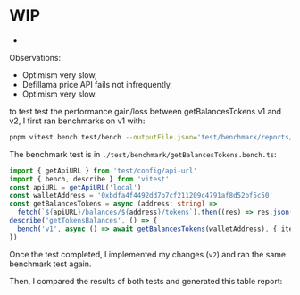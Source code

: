 # WIP

-

Observations:

- Optimism very slow,
- Defillama price API fails not infrequently,
- Optimism very slow.

to test test the performance gain/loss between getBalancesTokens v1 and v2, I
first ran benchmarks on v1 with:

```sh
pnpm vitest bench test/bench --outputFile.json='test/benchmark/reports/v1_getBalancesTokens.json'
```

The benchmark test is in `./test/benchmark/getBalancesTokens.bench.ts`:

```ts
import { getApiURL } from 'test/config/api-url'
import { bench, describe } from 'vitest'
const apiURL = getApiURL('local')
const walletAddress = '0xbdfa4f4492dd7b7cf211209c4791af8d52bf5c50'
const getBalancesTokens = async (address: string) =>
  fetch(`${apiURL}/balances/${address}/tokens`).then((res) => res.json())
describe('getTokensBalances', () => {
  bench('v1', async () => await getBalancesTokens(walletAddress), { iterations: 100 })
})
```

Once the test completed, I implemented my changes (`v2`) and ran the same benchmark test again.

Then, I compared the results of both tests and generated this table report:

```

```
